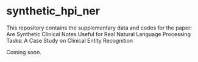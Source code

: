 # synthetic_hpi_ner
 This repository contains the supplementary data and codes for the paper: Are Synthetic Clinical Notes Useful for Real Natural Language Processing Tasks: A Case Study on Clinical Entity Recognition

 Coming soon.
